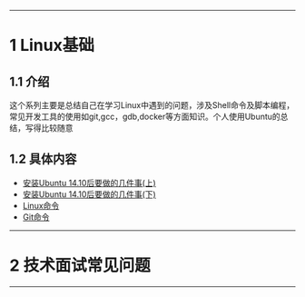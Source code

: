 
---

# 1 Linux基础

## 1.1 介绍
这个系列主要是总结自己在学习Linux中遇到的问题，涉及Shell命令及脚本编程，常见开发工具的使用如git,gcc，gdb,docker等方面知识。个人使用Ubuntu的总结，写得比较随意

## 1.2 具体内容
* [安装Ubuntu 14.10后要做的几件事(上)](https://github.com/charlesxiong/linux-lessons/blob/master/linux_lessons/0.0.md)
* [安装Ubuntu 14.10后要做的几件事(下)](https://github.com/charlesxiong/linux-lessons/blob/master/linux_lessons/0.1.md)
* [Linux命令](https://github.com/charlesxiong/linux-lessons/blob/master/linux_lessons/1.0.md)
* [Git命令](https://github.com/charlesxiong/linux-lessons/blob/master/linux_lessons/2.0.md)


---

# 2 技术面试常见问题


---

  

